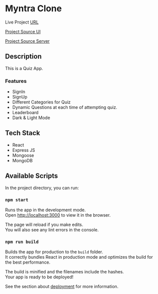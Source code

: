 # Myntra Clone

Live Project [URL](https://mindgym-kiranmate.netlify.app/)

[Project Source UI](https://github.com/kr017/MindGym)

[Project Source Server](https://github.com/kr017/MindGym_Server)

## Description

This is a Quiz App.

### Features

- SignIn
- SignUp
- Different Categories for Quiz
- Dynamic Questions at each time of attempting quiz.
- Leaderboard
- Dark & Light Mode

## Tech Stack

- React
- Express JS
- Mongoose
- MongoDB

## Available Scripts

In the project directory, you can run:

### `npm start`

Runs the app in the development mode.\
Open [http://localhost:3000](http://localhost:3000) to view it in the browser.

The page will reload if you make edits.\
You will also see any lint errors in the console.

### `npm run build`

Builds the app for production to the `build` folder.\
It correctly bundles React in production mode and optimizes the build for the best performance.

The build is minified and the filenames include the hashes.\
Your app is ready to be deployed!

See the section about [deployment](https://facebook.github.io/create-react-app/docs/deployment) for more information.
